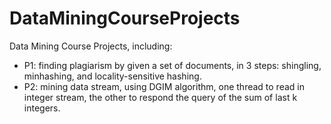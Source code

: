 # DataMiningCourseProjects
Data Mining Course Projects, including:

- P1: finding plagiarism by given a set of documents, in 3 steps: shingling, minhashing, and locality-sensitive hashing.
- P2: mining data stream, using DGIM algorithm, one thread to read in integer stream, the other to respond the query of the sum of last k integers.
